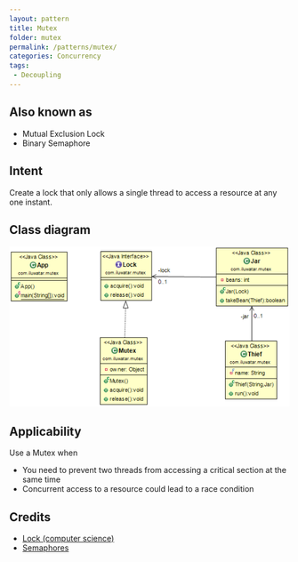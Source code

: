 ```yaml
---
layout: pattern
title: Mutex
folder: mutex
permalink: /patterns/mutex/
categories: Concurrency
tags: 
 - Decoupling
---
```


## Also known as

* Mutual Exclusion Lock
* Binary Semaphore

## Intent
Create a lock that only allows a single thread to access a resource at any one instant.

## Class diagram
![alt text](./etc/mutex.png "Mutex")

## Applicability
Use a Mutex when

* You need to prevent two threads from accessing a critical section at the same time
* Concurrent access to a resource could lead to a race condition 

## Credits

* [Lock (computer science)](http://en.wikipedia.org/wiki/Lock_(computer_science))
* [Semaphores](http://tutorials.jenkov.com/java-concurrency/semaphores.html)
